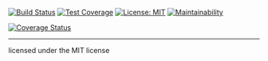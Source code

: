 [![Build Status](https://travis-ci.com/halimyusuf/iReporter.svg?branch=api)](https://travis-ci.com/halimyusuf/iReporter)
[![Test Coverage](https://api.codeclimate.com/v1/badges/11f94a45c7190f019292/test_coverage)](https://codeclimate.com/github/halimyusuf/iReporter/test_coverage)
[![License: MIT](https://img.shields.io/badge/License-MIT-yellow.svg)](https://opensource.org/licenses/MIT)
[![Maintainability](https://api.codeclimate.com/v1/badges/11f94a45c7190f019292/maintainability)](https://codeclimate.com/github/halimyusuf/iReporter/maintainability)

[![Coverage Status](https://coveralls.io/repos/github/halimyusuf/iReporter/badge.svg?branch=api)](https://coveralls.io/github/halimyusuf/iReporter?branch=api)


-------------------------------
licensed under the MIT license
